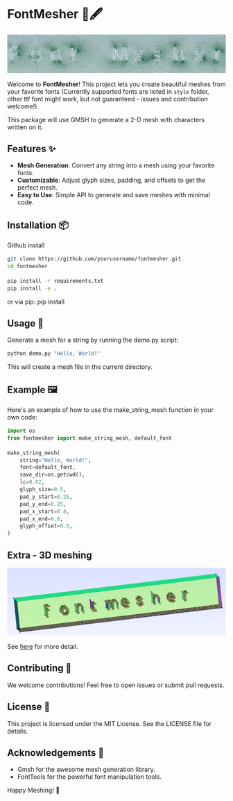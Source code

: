 # FontMesher 🎨🖋️

![image](https://github.com/chunyang-w/fontmesher/blob/main/asset/logo.png?raw=true)

Welcome to **FontMesher**! This project lets you create beautiful meshes from your favorite fonts (Currently supported fonts are listed in `style` folder, other ttf font might work, but not guaranteed - issues and contribution welcome!).

This package will use GMSH to generate a 2-D mesh with characters written on it.

## Features ✨

- **Mesh Generation**: Convert any string into a mesh using your favorite fonts.
- **Customizable**: Adjust glyph sizes, padding, and offsets to get the perfect mesh.
- **Easy to Use**: Simple API to generate and save meshes with minimal code.

## Installation 📦

Github install

```sh
git clone https://github.com/yourusername/fontmesher.git
cd fontmesher

pip install -r requirements.txt
pip install -e .
```
or via pip:
pip install 


## Usage 🚀

Generate a mesh for a string by running the demo.py script:

```sh
python demo.py "Hello, World!"
```

This will create a mesh file in the current directory.

## Example 🖼️

Here's an example of how to use the make_string_mesh function in your own code:

``` python
import os
from fontmesher import make_string_mesh, default_font

make_string_mesh(
    string="Hello, World!",
    font=default_font,
    save_dir=os.getcwd(),
    lc=0.02,
    glyph_size=0.5,
    pad_y_start=0.25,
    pad_y_end=0.25,
    pad_x_start=0.8,
    pad_x_end=0.8,
    glyph_offset=0.5,
)
```

## Extra - 3D meshing
![image](https://github.com/chunyang-w/fontmesher/blob/main/asset/logo_3d.jpg?raw=true)

See [here](https://github.com/chunyang-w/fontmesher/blob/main/demo3d.py) for more detail.

## Contributing 🤝

We welcome contributions! Feel free to open issues or submit pull requests.

## License 📄

This project is licensed under the MIT License. See the LICENSE file for details.

## Acknowledgements 🙏

+ Gmsh for the awesome mesh generation library.
+ FontTools for the powerful font manipulation tools.

Happy Meshing! 🎉

